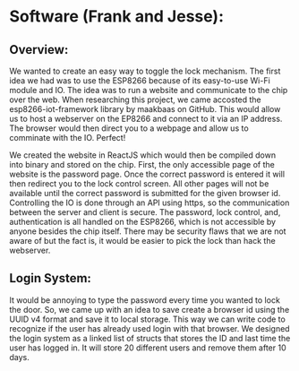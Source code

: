 # Software (Frank and Jesse): 

## Overview: 

We wanted to create an easy way to toggle the lock mechanism. The first idea we had was to use the ESP8266 because of its easy-to-use Wi-Fi module and IO. The idea was to run a website and communicate to the chip over the web. When researching this project, we came accosted the esp8266-iot-framework library by maakbaas on GitHub. This would allow us to host a webserver on the EP8266 and connect to it via an IP address. The browser would then direct you to a webpage and allow us to comminate with the IO. Perfect! 

We created the website in ReactJS which would then be compiled down into binary and stored on the chip. First, the only accessible page of the website is the password page. Once the correct password is entered it will then redirect you to the lock control screen. All other pages will not be available until the correct password is submitted for the given browser id. Controlling the IO is done through an API using https, so the communication between the server and client is secure. The password, lock control, and, authentication is all handled on the ESP8266, which is not accessible by anyone besides the chip itself. There may be security flaws that we are not aware of but the fact is, it would be easier to pick the lock than hack the webserver. 

## Login System: 

It would be annoying to type the password every time you wanted to lock the door. So, we came up with an idea to save create a browser id using the UUID v4 format and save it to local storage. This way we can write code to recognize if the user has already used login with that browser. We designed the login system as a linked list of structs that stores the ID and last time the user has logged in. It will store 20 different users and remove them after 10 days. 